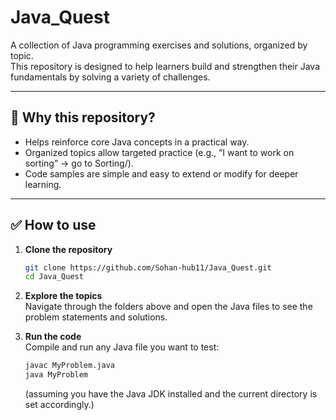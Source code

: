 # Java_Quest
A collection of Java programming exercises and solutions, organized by topic.  
This repository is designed to help learners build and strengthen their Java fundamentals by solving a variety of challenges.

---

## 🌟 Why this repository?
- Helps reinforce core Java concepts in a practical way.
- Organized topics allow targeted practice (e.g., “I want to work on sorting” → go to Sorting/).
- Code samples are simple and easy to extend or modify for deeper learning.
  
---

## ✅ How to use

1. **Clone the repository**  
   ```bash
   git clone https://github.com/Sohan-hub11/Java_Quest.git
   cd Java_Quest
2. **Explore the topics** <br>
   Navigate through the folders above and open the Java files to see the problem statements and solutions.

3. **Run the code** <br>
   Compile and run any Java file you want to test:

    ```bash
    javac MyProblem.java
    java MyProblem
    ```
     (assuming you have the Java JDK installed and the current directory is set accordingly.)
